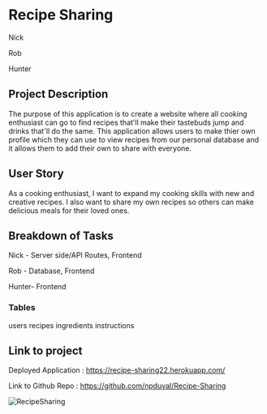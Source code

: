 # Recipe Sharing

Nick

Rob

Hunter


## Project Description

The purpose of this application is to create a website where all cooking enthusiast can go to find recipes that'll make their tastebuds jump and drinks that'll do the same. This application allows users to make thier own profile which they can use to view recipes from our personal database and it allows them to add their own to share with everyone.

## User Story
As a cooking enthusiast, I want to expand my cooking skills with new and creative recipes. 
I also want to share my own recipes so others can make delicious meals for their loved ones.



## Breakdown of Tasks

Nick - Server side/API Routes, Frontend

Rob - Database, Frontend

Hunter- Frontend 


### Tables
users
recipes 
ingredients
instructions



## Link to project
Deployed Application : https://recipe-sharing22.herokuapp.com/

Link to Github Repo : https://github.com/npduval/Recipe-Sharing


![RecipeSharing](https://user-images.githubusercontent.com/87501948/149444826-81897b23-05ef-49bf-b980-b5096297063b.PNG)


